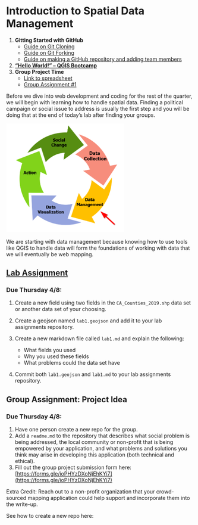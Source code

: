 # Introduction to Spatial Data Management

1. **Gitting Started with GitHub**
   - [Guide on Git Cloning](../../Guides/git_cloning.md)
   - [Guide on Git Forking](../../Guides/git_forking.md)
   - [Guide on making a GitHub repository and adding team members](../../Guides/git_creating.md)
2. **[“Hello World!” – QGIS Bootcamp](Lab1_2.md)**
3. **Group Project Time**
   - [Link to spreadsheet](https://docs.google.com/spreadsheets/d/1B5QTtB3iDFuOXT3z6kv1Dwr1eNku9AeVAHF55YEZXFs/edit?usp=sharing)
   - [Group Assignment #1](../3_group_project.md)

Before we dive into web development and coding for the rest of the
quarter, we will begin with learning how to handle spatial data. Finding
a political campaign or social issue to address is usually the first
step and you will be doing that at the end of today’s lab after finding
your groups.

<img src="media\image1.png" style="width:3.30233in;height:3.03773in" />

We are starting with data management because knowing how to use tools
like QGIS to handle data will form the foundations of working with data
that we will eventually be web mapping.

## [Lab Assignment](https://github.com/albertkun/21S-ASIAAM-191A-Assignments/tree/main/Week_01)
### Due Thursday 4/8:

1.  Create a new field using two fields in the `CA_Counties_2019.shp` data set or another data set of your choosing.

2. Create a geojson named `lab1.geojson` and add it to your lab assignments repository.

3. Create a new markdown file called `lab1.md` and explain the following:
   -  What fields you used
   -  Why you used these fields
   -  What problems could the data set have
4. Commit both `lab1.geojson` and `lab1.md` to your lab assignments repository.

## Group Assignment: Project Idea
### Due Thursday 4/8:
1. Have one person create a new repo for the group.
2. Add a `readme.md` to the repository that describes what social problem is being addressed, the local community or non-profit that is being empowered by your application, and what problems and solutions you think may arise in developing this application (both technical and ethical). 
3. Fill out the group project submission form here: [https://forms.gle/ioPHYzDXoNjEhKYi7](https://forms.gle/ioPHYzDXoNjEhKYi7)

Extra Credit: Reach out to a non-profit organization that your crowd-sourced mapping application could help support and incorporate them into the write-up.

See how to create a new repo here:
